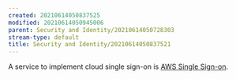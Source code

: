 ```yaml
---
created: 20210614050837525
modified: 20210614050945006
parent: Security and Identity/20210614050728303
stream-type: default
title: Security and Identity/20210614050837521
---
```

A service to implement cloud single sign-on is <a href="#AWS%20Single%20Sign-on" class="tc-tiddlylink tc-tiddlylink-missing">AWS Single Sign-on</a>.
